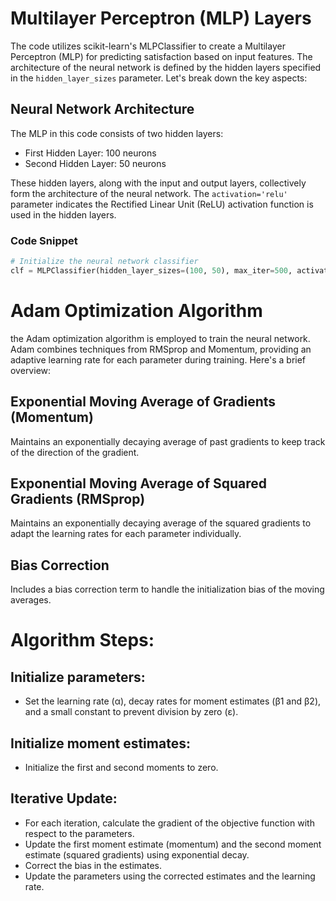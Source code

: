 # Multilayer Perceptron (MLP) Layers

The code utilizes scikit-learn's MLPClassifier to create a Multilayer Perceptron (MLP) for predicting satisfaction based on input features. The architecture of the neural network is defined by the hidden layers specified in the `hidden_layer_sizes` parameter. Let's break down the key aspects:

## Neural Network Architecture

The MLP in this code consists of two hidden layers:
- First Hidden Layer: 100 neurons
- Second Hidden Layer: 50 neurons

These hidden layers, along with the input and output layers, collectively form the architecture of the neural network. The `activation='relu'` parameter indicates the Rectified Linear Unit (ReLU) activation function is used in the hidden layers.

### Code Snippet
```python
# Initialize the neural network classifier
clf = MLPClassifier(hidden_layer_sizes=(100, 50), max_iter=500, activation='relu', random_state=42)
```

# Adam Optimization Algorithm

the Adam optimization algorithm is employed to train the neural network. Adam combines techniques from RMSprop and Momentum, providing an adaptive learning rate for each parameter during training. Here's a brief overview:

## Exponential Moving Average of Gradients (Momentum)

Maintains an exponentially decaying average of past gradients to keep track of the direction of the gradient.

## Exponential Moving Average of Squared Gradients (RMSprop)

Maintains an exponentially decaying average of the squared gradients to adapt the learning rates for each parameter individually.

## Bias Correction

Includes a bias correction term to handle the initialization bias of the moving averages.

# Algorithm Steps:

## Initialize parameters:

- Set the learning rate (α), decay rates for moment estimates (β1 and β2), and a small constant to prevent division by zero (ε).

## Initialize moment estimates:

- Initialize the first and second moments to zero.

## Iterative Update:

- For each iteration, calculate the gradient of the objective function with respect to the parameters.
- Update the first moment estimate (momentum) and the second moment estimate (squared gradients) using exponential decay.
- Correct the bias in the estimates.
- Update the parameters using the corrected estimates and the learning rate.



